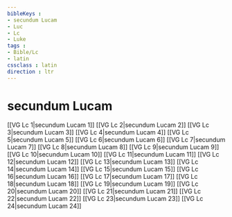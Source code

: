 ```yaml
---
bibleKeys : 
- secundum Lucam
- Luc
- Lc
- Luke
tags : 
- Bible/Lc
- latin
cssclass : latin
direction : ltr
---
```


# secundum Lucam

[[VG Lc 1|secundum Lucam 1]]
[[VG Lc 2|secundum Lucam 2]]
[[VG Lc 3|secundum Lucam 3]]
[[VG Lc 4|secundum Lucam 4]]
[[VG Lc 5|secundum Lucam 5]]
[[VG Lc 6|secundum Lucam 6]]
[[VG Lc 7|secundum Lucam 7]]
[[VG Lc 8|secundum Lucam 8]]
[[VG Lc 9|secundum Lucam 9]]
[[VG Lc 10|secundum Lucam 10]]
[[VG Lc 11|secundum Lucam 11]]
[[VG Lc 12|secundum Lucam 12]]
[[VG Lc 13|secundum Lucam 13]]
[[VG Lc 14|secundum Lucam 14]]
[[VG Lc 15|secundum Lucam 15]]
[[VG Lc 16|secundum Lucam 16]]
[[VG Lc 17|secundum Lucam 17]]
[[VG Lc 18|secundum Lucam 18]]
[[VG Lc 19|secundum Lucam 19]]
[[VG Lc 20|secundum Lucam 20]]
[[VG Lc 21|secundum Lucam 21]]
[[VG Lc 22|secundum Lucam 22]]
[[VG Lc 23|secundum Lucam 23]]
[[VG Lc 24|secundum Lucam 24]]
